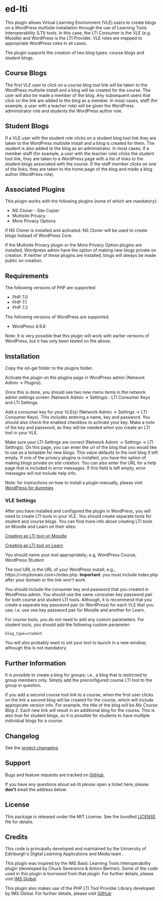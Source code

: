 # ed-lti

This plugin allows Virtual Learning Environment (VLE) users to create blogs on a WordPress multisite installation through the use of Learning Tools Interoperability (LTI) tools. In this case, the LTI Consumer is the VLE (e.g. Moodle) and WordPress is the LTI Provider. VLE roles are mapped to appropriate WordPress roles in all cases.

The plugin supports the creation of two blog types: course blogs and student blogs.

## Course Blogs

The first VLE user to click on a course blog tool link will be taken to the WordPress multisite install and a blog will be created for the course. The user will also be made a member of the blog. Any subsequent users that click on the link are added to the blog as a member. In most cases, staff (for example, a user with a teacher role) will be given the WordPress administrator role and students the WordPress author role. 

## Student Blogs

If a VLE user with the student role clicks on a student blog tool link they are taken to the WordPress multisite install and a blog is created for them. The student is also added to the blog as an administrator.  In most cases, if a member staff (for example, a user with the teacher role) clicks the student tool link, they are taken to a WordPress page with a list of links to the student blogs associated with the course. If the staff member clicks on one of the links, they are taken to the home page of the blog and made a blog author (WordPress role).

## Associated Plugins  
  
This plugin works with the following plugins (none of which are mandatory):

- NS Cloner - Site Copier
- Multisite Privacy
- More Privacy Options

If NS Cloner is installed and activated. NS Cloner will be used to create blogs instead of WordPress Core. 

If the Multisite Privacy plugin or the More Privacy Option plugins are installed, Wordpress admin have the option of making new blogs private on creation. If neither of these plugins are installed, blogs will always be made public on creation.  

## Requirements

The following versions of PHP are supported:

- PHP 7.0
- PHP 7.1
- PHP 7.2

The following versions of WordPress are supported.

 - WordPress 4.9.8
 
Note: It is very possible that this plugin will work with earlier versions of WordPress, but it has only been tested on the above.

## Installation 

Copy the ed-gel folder to the plugins folder.

Activate the plugin on the plugins page in WordPress admin (Network Admin -> Plugins). 

Once this is done, you should see two new menu items in the network admin settings screen (Network Admin -> Settings) : LTI Consumer Keys and LTI Settings.

Add a consumer key for your VLE(s) (Network Admin -> Settings -> LTI Consumer Keys). This includes entering a name, key and password. You should also check the enabled checkbox to activate your key. Make a note of the key and password, as they will be needed when you create an LTI tool in your VLE.

Make sure your LTI Settings are correct  (Network Admin -> Settings -> LTI Settings). On this page, you can enter the url of the blog that you would like to use as a template for new blogs. This value defaults to the root blog if left empty. If one of the privacy plugins is installed, you have the option of making blogs private on site creation. You can also enter the URL for a help page that is included in error messages. If this field is left empty, error messages will not include help info.

Note: for instructions on how to install a plugin manually, please visit [WordPress for dummies](https://www.dummies.com/web-design-development/wordpress/templates-themes-plugins/how-to-install-wordpress-plugins-manually/)

### VLE Settings

After you have installed and configured the plugin in WordPress, you will need to create LTI tools in your VLE. You should create separate tools for student and course blogs. You can find more info about creating LTI tools on Moodle and Learn on their sites:

[Creating an LTI tool on Moodle](https://docs.moodle.org/35/en/External_tool)

[Creating an LTI tool on Learn](https://help.blackboard.com/Learn/Administrator/SaaS/Integrations/Learning_Tools_Interoperability#add-a-new-lti-tool-provider_OTP-3)
 
You should name your tool appropriately; e.g, WordPress Course, WordPress Student.

The tool URL is the URL of your WordPress install; e.g., https://<mydomain.com>/index.php. **Important**: you must include index.php after your domain or the link won't work.

You should include the consumer key and password that you created in WordPress admin. You should use the same consumer key password pair for both course and student LTI tools. Although, it is recommend that you create a separate key password pair (in WordPress) for each VLE that you use; i.e. use one key password pair for Moodle and another for Learn. 

For course tools, you do not need to add any custom parameters. For student tools, you should add the following custom parameter:

    blog_type=student

You will also probably want to set your tool to launch in a new window, although this is not mandatory.

## Further Information

It is possible to create a blog for groups; i.e., a blog that is restricted to group members only. Simply add the preconfigured course LTI tool to the group in question. 
 
If you add a second course tool link to a course, when the first user clicks on the link a second blog will be created for the course, which will include appropriate version info. For example, the title of the blog will be *My Course Blog 2*. Each new link will result in an additional blog for the course. This is also true for student blogs, so it is possible for students to have multiple individual blogs for a course.

## Changelog

See the [project changelog](https://github.com/uoe-dlam/ed-lti/blob/master/CHANGELOG.md)

## Support

Bugs and feature requests are tracked on  [GitHub](https://github.com/uoe-dlam/ed-lti/issues).

If you have any questions about ed-lti  _please_  open a ticket here; please  **don't**  email the address below.

## License

This package is released under the MIT License. See the bundled  [LICENSE](https://github.com/uoe-dlam/ed-lti/blob/master/LICENSE)  file for details.

## Credits

This code is principally developed and maintained by the University of Edinburgh's Digital Learning Applications and Media team .

This plugin was inspired by the IMS Basic Learning Tools Interoperability plugin (developed by Chuck Severance & Antoni Bertran). Some of the code used in this plugin is borrowed from that plugin. For further details, please visit [IMS Global](https://www.imsglobal.org/compliance/lti-plugin-wordpress-v33x)

This plugin also makes use of the PHP LTI Tool Provider Library developed by IMS Global. For further details, please visit  [GitHub](https://github.com/IMSGlobal/LTI-Tool-Provider-Library-PHP)



















